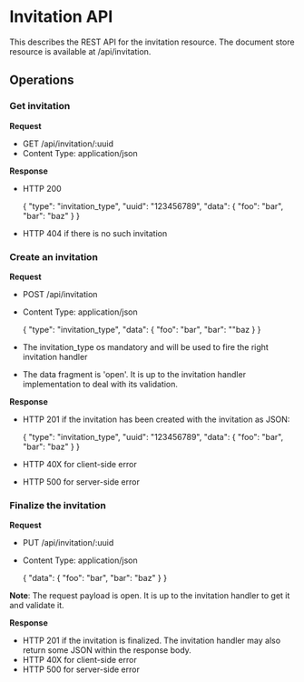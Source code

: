 # Invitation API

This describes the REST API for the invitation resource. The document store resource is available at /api/invitation.

## Operations

### Get invitation

**Request**

- GET /api/invitation/:uuid
- Content Type: application/json

**Response**

- HTTP 200

    {
      "type": "invitation_type",
      "uuid": "123456789",
      "data": {
        "foo": "bar",
        "bar": "baz"
      }
    }

- HTTP 404 if there is no such invitation

### Create an invitation

**Request**

- POST /api/invitation
- Content Type: application/json

    {
      "type": "invitation_type",
      "data": {
        "foo": "bar",
        "bar": ""baz
      }
    }

- The invitation_type os mandatory and will be used to fire the right invitation handler
- The data fragment is 'open'. It is up to the invitation handler implementation to deal with its validation.

**Response**

- HTTP 201 if the invitation has been created with the invitation as JSON:

    {
      "type": "invitation_type",
      "uuid": "123456789",
      "data": {
        "foo": "bar",
        "bar": "baz"
      }
    }

- HTTP 40X for client-side error
- HTTP 500 for server-side error


### Finalize the invitation

**Request**

- PUT /api/invitation/:uuid
- Content Type: application/json

    {
      "data": {
        "foo": "bar",
        "bar": "baz"
      }
    }

**Note**: The request payload is open. It is up to the invitation handler to get it and validate it.

**Response**

- HTTP 201 if the invitation is finalized. The invitation handler may also return some JSON within the response body.
- HTTP 40X for client-side error
- HTTP 500 for server-side error
